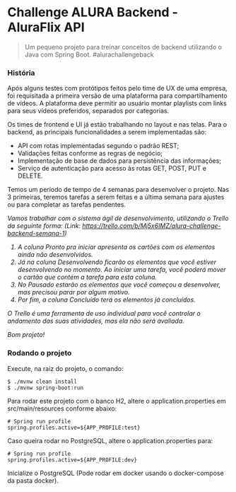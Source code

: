 # Challenge ALURA Backend - AluraFlix API 
> Um pequeno projeto para treinar conceitos de backend utilizando o Java com Spring Boot. #alurachallengeback




### História
Após alguns testes com protótipos feitos pelo time de UX de uma empresa, foi requisitada a primeira versão de uma plataforma para compartilhamento de vídeos. A plataforma deve permitir ao usuário montar playlists com links para seus vídeos preferidos, separados por categorias.

Os times de frontend e UI já estão trabalhando no layout e nas telas. Para o backend, as principais funcionalidades a serem implementadas são:

* API com rotas implementadas segundo o padrão REST;
* Validações feitas conforme as regras de negócio;
* Implementação de base de dados para persistência das informações;
* Serviço de autenticação para acesso às rotas GET, POST, PUT e DELETE.

Temos um período de tempo de 4 semanas para desenvolver o projeto. Nas 3 primeiras, teremos tarefas a serem feitas e a última semana para ajustes ou para completar as tarefas pendentes. 

<cite>

Vamos trabalhar com o sistema ágil de desenvolvimento, utilizando o Trello da seguinte forma:
(Link: https://trello.com/b/Mj5x6lMZ/alura-challenge-backend-semana-1)

1. A coluna Pronto pra iniciar apresenta os cartões com os elementos ainda não desenvolvidos.
2. Já na coluna Desenvolvendo ficarão os elementos que você estiver desenvolvendo no momento. Ao iniciar uma tarefa, você poderá mover o cartão que contém a tarefa para esta coluna.
3. No Pausado estarão os elementos que você começou a desenvolver, mas precisou parar por algum motivo.
4. Por fim, a coluna Concluído terá os elementos já concluídos.

O Trello é uma ferramenta de uso individual para você controlar o andamento das suas atividades, mas ela não será avaliada.

Bom projeto!

</cite>

### Rodando o projeto
Execute, na raiz do projeto, o comando:
```
$ ./mvnw clean install
$ ./mvnw spring-boot:run
```
Para rodar este projeto com o banco H2, altere o application.properties em src/main/resources conforme abaixo:
```
# Spring run profile
spring.profiles.active=${APP_PROFILE:test}
```


Caso queira rodar no PostgreSQL, altere o application.properties para:
``` 
# Spring run profile
spring.profiles.active=${APP_PROFILE:dev}
```
Inicialize o PostgreSQL (Pode rodar em docker usando o docker-compose da pasta docker).
